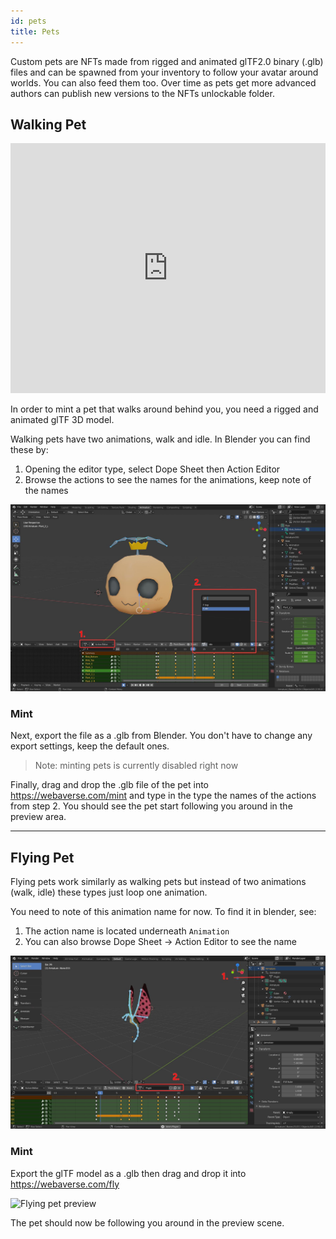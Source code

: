 ```yaml
---
id: pets
title: Pets
---
```


Custom pets are NFTs made from rigged and animated glTF2.0 binary (.glb) files and can be spawned from your inventory to follow your avatar around worlds. You can also feed them too. Over time as pets get more advanced authors can publish new versions to the NFTs unlockable folder.

## Walking Pet

<iframe width="100%" height="400" src="https://www.youtube.com/embed/9wKi4VSyWuU" title="YouTube video player" frameborder="0" allow="accelerometer; autoplay; clipboard-write; encrypted-media; gyroscope; picture-in-picture" allowfullscreen></iframe>

In order to mint a pet that walks around behind you, you need a rigged and animated glTF 3D model.

Walking pets have two animations, walk and idle. In Blender you can find these by:

1. Opening the editor type, select Dope Sheet then Action Editor
2. Browse the actions to see the names for the animations, keep note of the names

![Animation names for walking pet](/img/blobpet.jpg)

### Mint

Next, export the file as a .glb from Blender. You don't have to change any export settings, keep the default ones.

> Note: minting pets is currently disabled right now

Finally, drag and drop the .glb file of the pet into https://webaverse.com/mint and type in the type the names of the actions from step 2. You should see the pet start following you around in the preview area.

---

## Flying Pet

Flying pets work similarly as walking pets but instead of two animations (walk, idle) these types just loop one animation.

You need to note of this animation name for now. To find it in blender, see:

1. The action name is located underneath `Animation`
2. You can also browse Dope Sheet -> Action Editor to see the name

![Flying pet](/img/flyingpet.jpg)

### Mint

Export the glTF model as a .glb then drag and drop it into https://webaverse.com/fly

![Flying pet preview](/img/flyingpet2.gif)

The pet should now be following you around in the preview scene.

